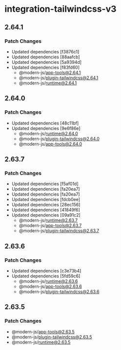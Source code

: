 # integration-tailwindcss-v3

## 2.64.1

### Patch Changes

- Updated dependencies [f3876c1]
- Updated dependencies [88aafcb]
- Updated dependencies [5a9394d]
- Updated dependencies [f83fd60]
  - @modern-js/app-tools@2.64.1
  - @modern-js/plugin-tailwindcss@2.64.1
  - @modern-js/runtime@2.64.1

## 2.64.0

### Patch Changes

- Updated dependencies [48c11bf]
- Updated dependencies [9e6f86e]
  - @modern-js/runtime@2.64.0
  - @modern-js/plugin-tailwindcss@2.64.0
  - @modern-js/app-tools@2.64.0

## 2.63.7

### Patch Changes

- Updated dependencies [f5af01d]
- Updated dependencies [fa20ea7]
- Updated dependencies [fa20ea7]
- Updated dependencies [fdcb0ee]
- Updated dependencies [28ec156]
- Updated dependencies [41849f6]
- Updated dependencies [09a91c2]
  - @modern-js/runtime@2.63.7
  - @modern-js/app-tools@2.63.7
  - @modern-js/plugin-tailwindcss@2.63.7

## 2.63.6

### Patch Changes

- Updated dependencies [c3e73b4]
- Updated dependencies [5fd59c6]
  - @modern-js/runtime@2.63.6
  - @modern-js/app-tools@2.63.6
  - @modern-js/plugin-tailwindcss@2.63.6

## 2.63.5

### Patch Changes

- @modern-js/app-tools@2.63.5
- @modern-js/plugin-tailwindcss@2.63.5
- @modern-js/runtime@2.63.5

